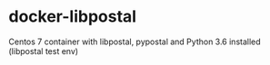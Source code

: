 # docker-libpostal
Centos 7 container with libpostal, pypostal and Python 3.6 installed (libpostal test env)
